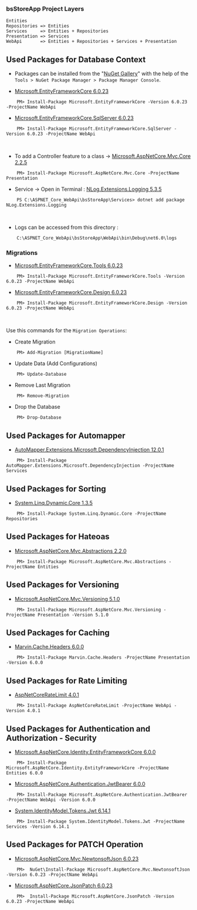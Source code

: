 ### bsStoreApp Project Layers
    Entities
    Repositories => Entities
    Services     => Entities + Repositories
    Presentation => Services
    WebApi       => Entities + Repositories + Services + Presentation

## Used Packages for Database Context

- Packages can be installed from the "[NuGet Gallery](https://www.nuget.org/packages/Microsoft.AspNet.Identity.Core)" with the help of the `Tools > NuGet Package Manager > Package Manager Console`.

- [Microsoft.EntityFrameworkCore 6.0.23](https://www.nuget.org/packages/Microsoft.EntityFrameworkCore)
```
    PM> Install-Package Microsoft.EntityFrameworkCore -Version 6.0.23 -ProjectName WebApi
```
- [Microsoft.EntityFrameworkCore.SqlServer 6.0.23](https://www.nuget.org/packages/Microsoft.EntityFrameworkCore.SqlServer)
```
    PM> Install-Package Microsoft.EntityFrameworkCore.SqlServer -Version 6.0.23 -ProjectName WebApi
```
<br/>

- To add a Controller feature to a class -> [Microsoft.AspNetCore.Mvc.Core 2.2.5](https://www.nuget.org/packages/Microsoft.AspNetCore.Mvc.Core)
```
    PM> Install-Package Microsoft.AspNetCore.Mvc.Core -ProjectName Presentation
```
- Service -> Open in Terminal : [NLog.Extensions.Logging 5.3.5](https://www.nuget.org/packages/NLog.Extensions.Logging/5.3.5)
```
    PS C:\ASPNET_Core_WebApi\bsStoreApp\Services> dotnet add package NLog.Extensions.Logging
```

<br/>

- Logs can be accessed from this directory :
```
    C:\ASPNET_Core_WebApi\bsStoreApp\WebApi\bin\Debug\net6.0\logs
```

### Migrations
- [Microsoft.EntityFrameworkCore.Tools 6.0.23](https://www.nuget.org/packages/Microsoft.EntityFrameworkCore.Tools)
```
    PM> Install-Package Microsoft.EntityFrameworkCore.Tools -Version 6.0.23 -ProjectName WebApi
```
- [Microsoft.EntityFrameworkCore.Design 6.0.23](https://www.nuget.org/packages/Microsoft.EntityFrameworkCore.Design)
```
    PM> Install-Package Microsoft.EntityFrameworkCore.Design -Version 6.0.23 -ProjectName WebApi
```
<br/>

Use this commands for the `Migration Operations`:
- Create Migration
```
    PM> Add-Migration [MigrationName]
```
- Update Data   (Add Configurations)
```
    PM> Update-Database
```
- Remove Last Migration
```
    PM> Remove-Migration
```
- Drop the Database
```
    PM> Drop-Database
```

## Used Packages for Automapper
- [AutoMapper.Extensions.Microsoft.DependencyInjection 12.0.1](https://www.nuget.org/packages/AutoMapper.Extensions.Microsoft.DependencyInjection)
```
    PM> Install-Package AutoMapper.Extensions.Microsoft.DependencyInjection -ProjectName Services
```

## Used Packages for Sorting
- [System.Linq.Dynamic.Core 1.3.5](https://www.nuget.org/packages/System.Linq.Dynamic.Core)
```
    PM> Install-Package System.Linq.Dynamic.Core -ProjectName Repositories
```

## Used Packages for Hateoas
- [Microsoft.AspNetCore.Mvc.Abstractions 2.2.0](https://www.nuget.org/packages/Microsoft.AspNetCore.Mvc.Abstractions)
```
    PM> Install-Package Microsoft.AspNetCore.Mvc.Abstractions -ProjectName Entities
```

## Used Packages for Versioning
- [Microsoft.AspNetCore.Mvc.Versioning 5.1.0](https://www.nuget.org/packages/Microsoft.AspNetCore.Mvc.Versioning)
```
    PM> Install-Package Microsoft.AspNetCore.Mvc.Versioning -ProjectName Presentation -Version 5.1.0
```

## Used Packages for Caching
- [Marvin.Cache.Headers 6.0.0](https://www.nuget.org/packages/Marvin.Cache.Headers)
```
    PM> Install-Package Marvin.Cache.Headers -ProjectName Presentation -Version 6.0.0
```

## Used Packages for Rate Limiting
- [AspNetCoreRateLimit 4.0.1](https://www.nuget.org/packages/AspNetCoreRateLimit)
```
    PM> Install-Package AspNetCoreRateLimit -ProjectName WebApi -Version 4.0.1
```

## Used Packages for Authentication and Authorization - Security
- [Microsoft.AspNetCore.Identity.EntityFrameworkCore 6.0.0](https://www.nuget.org/packages/Microsoft.AspNetCore.Identity.EntityFrameworkCore)
```
    PM> Install-Package Microsoft.AspNetCore.Identity.EntityFrameworkCore -ProjectName Entities 6.0.0
```
- [Microsoft.AspNetCore.Authentication.JwtBearer 6.0.0](https://www.nuget.org/packages/Microsoft.AspNetCore.Authentication.JwtBearer)
```
    PM> Install-Package Microsoft.AspNetCore.Authentication.JwtBearer -ProjectName WebApi -Version 6.0.0
```
- [System.IdentityModel.Tokens.Jwt 6.14.1](https://www.nuget.org/packages/System.IdentityModel.Tokens.Jwt)
```
    PM> Install-Package System.IdentityModel.Tokens.Jwt -ProjectName Services -Version 6.14.1
```

## Used Packages for PATCH Operation
- [Microsoft.AspNetCore.Mvc.NewtonsoftJson 6.0.23](https://www.nuget.org/packages/Microsoft.AspNetCore.Mvc.NewtonsoftJson/7.0.12)
```
    PM>  NuGet\Install-Package Microsoft.AspNetCore.Mvc.NewtonsoftJson -Version 6.0.23 -ProjectName WebApi
```
- [Microsoft.AspNetCore.JsonPatch 6.0.23](https://www.nuget.org/packages/Microsoft.AspNetCore.JsonPatch)
```
    PM>  Install-Package Microsoft.AspNetCore.JsonPatch -Version 6.0.23 -ProjectName WebApi
``` 